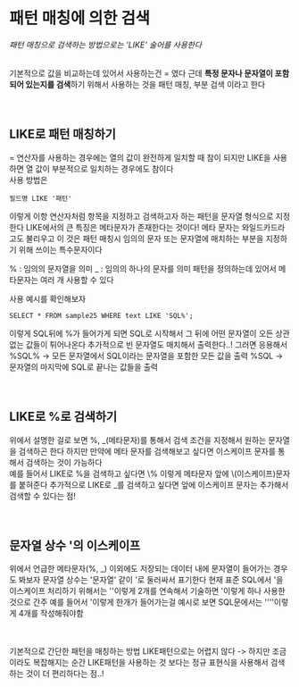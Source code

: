 # 패턴 매칭에 의한 검색
_패턴 매칭으로 검색하는 방법으로는 'LIKE' 술어를 사용한다_
<br><br>

기본적으로 값을 비교하는데 있어서 사용하는건 = 였다
근데 **특정 문자나 문자열이 포함되어 있는지를 검색**하기 위해서 사용하는 것을
패턴 매칭, 부분 검색 이라고 한다
<br><br><br>

## LIKE로 패턴 매칭하기
= 연산자를 사용하는 경우에는 열의 값이 완전하게 일치할 때 참이 되지만
LIKE을 사용하면 열 값이 부분적으로 일치하는 경우에도 참이다
<br>
사용 방법은
```SQL_Example
필드명 LIKE '패턴'
```
이렇게 이항 연산자처럼 항목을 지정하고 검색하고자 하는 패턴을 문자열 형식으로 지정한다
LIKE에서의 큰 특징은 메타문자가 존재한다는 것이다!
메타 문자는 와일드카드라고도 불리우고 이 것은 패턴 매칭시 임의의 문자 또는 문자열에 매치하는 부분을 지정하기 위해 쓰이는 특수문자이다
<br>

% : 임의의 문자열을 의미
_ : 임의의 하나의 문자를 의미
패턴을 정의하는데 있어서 메타문자는 여러 개 사용할 수 있다
<br>

사용 예시를 확인해보자<br>

```SQL_Example
SELECT * FROM sample25 WHERE text LIKE 'SQL%';
```
이렇게 SQL뒤에 %가 들어가게 되면 SQL로 시작해서 그 뒤에 어떤 문자열이 오든 상관 없는 값들이 튀어나온다
추가적으로 빈 문자열도 매치해서 출력한다..!
그러면 응용해서
%SQL% -> 모든 문자열에서 SQL이라는 문자열을 포함한 모든 값을 출력
%SQL -> 문자열의 마지막에 SQL로 끝나는 값들을 출력
<br><br><br>

## LIKE로 %로 검색하기
위에서 설명한 걸로 보면 %, _(메타문자)를 통해서 검색 조건을 지정해서 원하는 문자열을 검색하곤 한다
하지만 만약에 메타 문자를 검색해보고 싶다면 이스케이프 문자를 통해서 검색하는 것이 가능하다
<br>
예를 들어서 LIKE로 %을 검색하고 싶다면 \\% 이렇게 메타문자 앞에 \\(이스케이프)문자를 붙혀준다
추가적으로 LIKE로 _를 검색하고 싶다면 앞에 이스케이프 문자는 추가해서 검색할 수 있다는 점!
<br><br><br>

## 문자열 상수 '의 이스케이프
위에서 언급한 메타문자(%, _) 이외에도 저장되는 데이터 내에 문자열이 들어가는 경우도 봐보자
문자열 상수는 '문자열' 같이 '로 둘러싸서 표기한다
현재 표준 SQL에서 '을 이스케이프 처리하기 위해서는 ''이렇게 2개를 연속해서 기술하면 '이렇게 하나 사용한 것으로 간주
예를 들어서 '이렇게 한개가 들어가는걸 예시로 보면 SQL문에서는 ''''이렇게 4개를 작성해줘야함
<br><br><br>

기본적으로 간단한 패턴을 매칭하는 방법 LIKE패턴으로는 어렵지 않다 -> 하지만 조금이라도 복잡해지는 순간
LIKE패턴을 사용하는 것 보다는 정규 표현식을 사용해서 검색하는 것이 더 편리하다는 점..!

<br><br><br><br><br>
